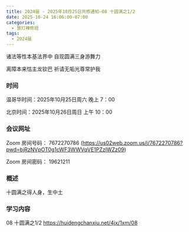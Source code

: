 ```yaml
---
title: 2024届 - 2025年10月25日共修通知—08 十圆满之1/2
date: 2025-10-24 16:06:00-07:00
categories:
  - 慧灯禅修班
tags:
  - 2024届
---
```

诸法等性本基法界中 自现圆满三身游舞力 

离障本来怙主龙钦巴 祈请无垢光尊常护我

### 时间
温哥华时间：2025年10月25日周六 晚上 7：00

北京时间：2025年10月26日周日 上午 10：00

### 会议网址
Zoom 房间号码： 7672270786 (https://us02web.zoom.us/j/7672270786?pwd=bjRzNVpOT0g1cWF3WWVqVE1PZzlWZz09)

Zoom 房间密码： 19621211

### 概述 
十圆满之得人身，生中土

### 学习内容 
08 十圆满之1/2
https://huidengchanxiu.net/4jx/1xm/08
